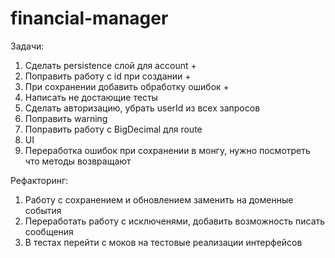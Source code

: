 # financial-manager

Задачи:

1. Сделать persistence слой для account +
2. Поправить работу с id при создании +
3. При сохранении добавить обработку ошибок +
4. Написать не достающие тесты
5. Сделать авторизацию, убрать userId из всех запросов
6. Поправить warning
7. Поправить работу с BigDecimal для route
8. UI
9. Переработка ошибок при сохранении в монгу, нужно посмотреть что методы возвращают

Рефакторинг:

1. Работу с сохранением и обновлением заменить на доменные события
2. Переработать работу с исключенями, добавить возможность писать сообщения
3. В тестах перейти с моков на тестовые реализации интерфейсов